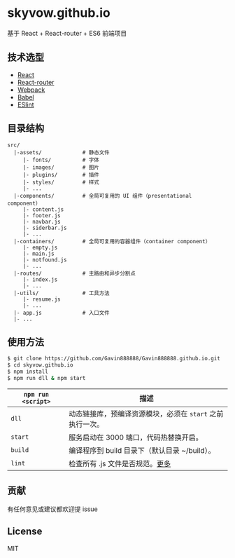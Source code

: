 # skyvow.github.io

基于 React + React-router + ES6 前端项目

## 技术选型

* [React](https://github.com/facebook/react)
* [React-router](https://github.com/rackt/react-router)
* [Webpack](https://github.com/webpack/webpack)
* [Babel](https://github.com/babel/babel)
* [ESlint](http://eslint.org)

## 目录结构

```
src/
  |-assets/             # 静态文件
     |- fonts/          # 字体
     |- images/         # 图片
     |- plugins/        # 插件
     |- styles/         # 样式
     |- ...
  |-components/         # 全局可复用的 UI 组件（presentational component）
     |- content.js
     |- footer.js
     |- navbar.js
     |- siderbar.js
     |- ...
  |-containers/         # 全局可复用的容器组件（container component）
     |- empty.js
     |- main.js
     |- notfound.js
     |- ...
  |-routes/             # 主路由和异步分割点
     |- index.js
     |- ...
  |-utils/              # 工具方法
     |- resume.js
     |- ...
  |- app.js             # 入口文件
  |- ...
```

## 使用方法

```sh
$ git clone https://github.com/Gavin888888/Gavin888888.github.io.git
$ cd skyvow.github.io
$ npm install
$ npm run dll & npm start
```

|`npm run <script>`|描述|
|------------------|-----------|
|`dll`|动态链接库，预编译资源模块，必须在 `start` 之前执行一次。|
|`start`|服务启动在 3000 端口，代码热替换开启。|
|`build`|编译程序到 build 目录下（默认目录 ~/build）。|
|`lint`|检查所有 .js 文件是否规范。[更多](http://eslint.org/docs/user-guide/command-line-interface.html#fix)|

## 贡献

有任何意见或建议都欢迎提 issue

## License

MIT
